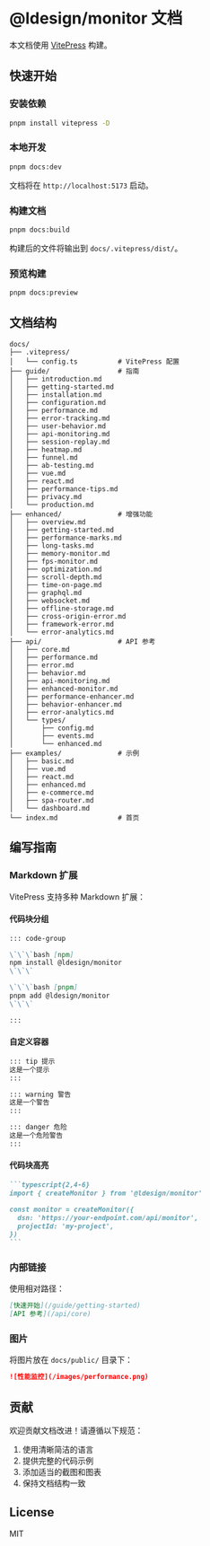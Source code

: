 # @ldesign/monitor 文档

本文档使用 [VitePress](https://vitepress.dev/) 构建。

## 快速开始

### 安装依赖

```bash
pnpm install vitepress -D
```

### 本地开发

```bash
pnpm docs:dev
```

文档将在 `http://localhost:5173` 启动。

### 构建文档

```bash
pnpm docs:build
```

构建后的文件将输出到 `docs/.vitepress/dist/`。

### 预览构建

```bash
pnpm docs:preview
```

## 文档结构

```
docs/
├── .vitepress/
│   └── config.ts          # VitePress 配置
├── guide/                 # 指南
│   ├── introduction.md
│   ├── getting-started.md
│   ├── installation.md
│   ├── configuration.md
│   ├── performance.md
│   ├── error-tracking.md
│   ├── user-behavior.md
│   ├── api-monitoring.md
│   ├── session-replay.md
│   ├── heatmap.md
│   ├── funnel.md
│   ├── ab-testing.md
│   ├── vue.md
│   ├── react.md
│   ├── performance-tips.md
│   ├── privacy.md
│   └── production.md
├── enhanced/              # 增强功能
│   ├── overview.md
│   ├── getting-started.md
│   ├── performance-marks.md
│   ├── long-tasks.md
│   ├── memory-monitor.md
│   ├── fps-monitor.md
│   ├── optimization.md
│   ├── scroll-depth.md
│   ├── time-on-page.md
│   ├── graphql.md
│   ├── websocket.md
│   ├── offline-storage.md
│   ├── cross-origin-error.md
│   ├── framework-error.md
│   └── error-analytics.md
├── api/                   # API 参考
│   ├── core.md
│   ├── performance.md
│   ├── error.md
│   ├── behavior.md
│   ├── api-monitoring.md
│   ├── enhanced-monitor.md
│   ├── performance-enhancer.md
│   ├── behavior-enhancer.md
│   ├── error-analytics.md
│   └── types/
│       ├── config.md
│       ├── events.md
│       └── enhanced.md
├── examples/              # 示例
│   ├── basic.md
│   ├── vue.md
│   ├── react.md
│   ├── enhanced.md
│   ├── e-commerce.md
│   ├── spa-router.md
│   └── dashboard.md
└── index.md               # 首页
```

## 编写指南

### Markdown 扩展

VitePress 支持多种 Markdown 扩展：

#### 代码块分组

```markdown
::: code-group

\`\`\`bash [npm]
npm install @ldesign/monitor
\`\`\`

\`\`\`bash [pnpm]
pnpm add @ldesign/monitor
\`\`\`

:::
```

#### 自定义容器

```markdown
::: tip 提示
这是一个提示
:::

::: warning 警告
这是一个警告
:::

::: danger 危险
这是一个危险警告
:::
```

#### 代码块高亮

````markdown
```typescript{2,4-6}
import { createMonitor } from '@ldesign/monitor'

const monitor = createMonitor({
  dsn: 'https://your-endpoint.com/api/monitor',
  projectId: 'my-project',
})
```
````

### 内部链接

使用相对路径：

```markdown
[快速开始](/guide/getting-started)
[API 参考](/api/core)
```

### 图片

将图片放在 `docs/public/` 目录下：

```markdown
![性能监控](/images/performance.png)
```

## 贡献

欢迎贡献文档改进！请遵循以下规范：

1. 使用清晰简洁的语言
2. 提供完整的代码示例
3. 添加适当的截图和图表
4. 保持文档结构一致

## License

MIT

